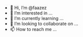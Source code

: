 - 👋 Hi, I’m @faazez
- 👀 I’m interested in ...
- 🌱 I’m currently learning ...
- 💞️ I’m looking to collaborate on ...
- 📫 How to reach me ...

<!---
faazez/faazez is a ✨ special ✨ repository because its `README.md` (this file) appears on your GitHub profile.
You can click the Preview link to take a look at your changes.
--->
